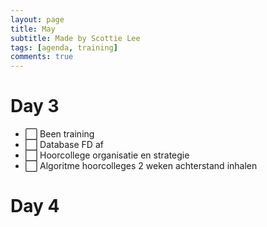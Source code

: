 ```yaml
---
layout: page
title: May
subtitle: Made by Scottie Lee
tags: [agenda, training]
comments: true
---
```

<!---
⬜ = to do
✅ = done
🟥 = cancelled
--->

# Day 3
* ⬜ Been training
* ⬜ Database FD af
* ⬜ Hoorcollege organisatie en strategie
* ⬜ Algoritme hoorcolleges 2 weken achterstand inhalen

# Day 4
